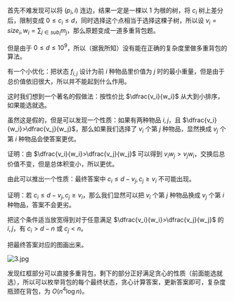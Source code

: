 首先不难发现可以将 $(p_i,i)$ 连边，结果一定是一棵以 $1$ 为根的树，将 $c_i$ 树上差分后，限制变成 $0\le c_i\le d$，同时选择这个点相当于选择这棵子树，所以设 $v_i=size_i,w_i=\sum_{j\in sub_i}m_j$，那么原题变成一道多重背包题。

但是由于 $0\le d\le 10^9$，所以（据我所知）没有能在正确的复杂度里做多重背包的算法。

有一个小优化：把状态 $f_{i,j}$ 设计为前 $i$ 种物品里价值为 $j$ 时的最小重量，但是由于总价值依旧很大，所以并不能起到什么作用。

这时我们想到一个著名的假做法：按性价比 $\dfrac{v_i}{w_i}$ 从大到小排序，如果能选就选。

虽然这是假的，但是可以发现一个性质：如果有两种物品 $i,j$，且 $\dfrac{v_i}{w_i}>\dfrac{v_j}{w_j}$，那么如果我们选择了 $v_i$ 个第 $j$ 种物品，显然换成 $v_j$ 个第 $i$ 种物品会使答案更优。

证明：由 $\dfrac{v_i}{w_i}>\dfrac{v_j}{w_j}$ 可以得到 $v_iw_j>v_jw_i$，交换后总价值不变，但是总体积变小，所以更优。

由此可以推出一个性质：最终答案中 $c_i\le d-v_j,c_j\ge v_i$ 不可能出现。

证明：若 $c_i\le d-v_j,c_j\ge v_i$，那么我们显然可以把 $v_i$ 个第 $j$ 种物品换成 $v_j$ 个第 $i$ 种物品，答案不会更劣。

把这个条件适当放宽得到对于任意满足 $\dfrac{v_i}{w_i}>\dfrac{v_j}{w_j}$ 的 $i,j$，有 $c_i>d-n$ 或 $c_j<n$。

把最终答案对应的图画出来。

![3.jpg](https://s2.loli.net/2022/10/18/afhdkwqvgjA9EVu.jpg)

发现红框部分可以直接多重背包，剩下的部分正好满足贪心的性质（前面能选就选），所以可以枚举背包的每个最终状态，贪心计算答案，更新答案即可，复杂度瓶颈在背包，为 $O(n^4\log n)$。